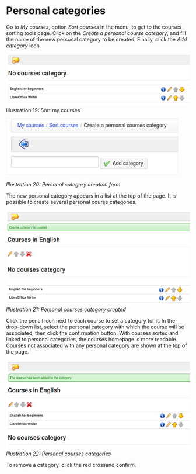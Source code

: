 # Personal categories

Go to _My courses_, option _Sort courses_ in the menu, to get to the courses sorting tools page. Click on the _Create a personal course category_, and fill the name of the new personal category to be created. Finally, click the _Add category_ icon.

![](../../.gitbook/assets/images19%20%285%29.png)Illustration 19: Sort my courses

![](../../.gitbook/assets/images272.png)

_Illustration 20: Personal category creation form_

The new personal category appears in a list at the top of the page. It is possible to create several personal course categories.

![](../../.gitbook/assets/images273.png)_Illustration 21: Personal courses category created_

Click the pencil icon next to each course to set a category for it. In the drop-down list, select the personal category with which the course will be associated, then click the confirmation button. With courses sorted and linked to personal categories, the courses homepage is more readable. Courses not associated with any personal category are shown at the top of the page.

![](../../.gitbook/assets/images20%20%283%29.png)_Illustration 22: Personal courses categories_

To remove a category, click the red crossand confirm.

